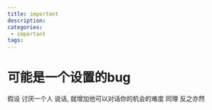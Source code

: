 ```yaml
---
title: important
description:
categories:
 - important
tags:
---
```


# 可能是一个设置的bug
假设 讨厌一个人 说话, 就增加他可以对话你的机会的难度 同理 反之亦然